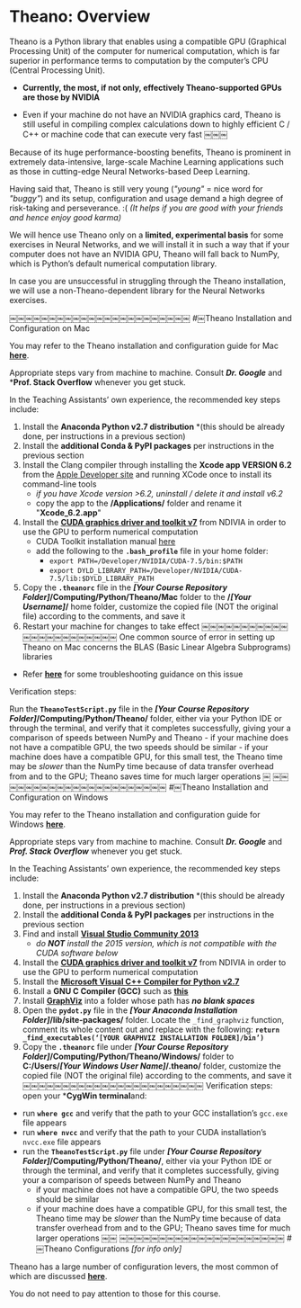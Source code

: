 # Theano: Overview

Theano is a Python library that enables using a compatible GPU (Graphical Processing Unit) of the computer for numerical computation, which is far superior in performance terms to computation by the computer’s CPU (Central Processing Unit).

* **Currently, the most, if not only, effectively Theano-supported GPUs are those by NVIDIA**

* Even if your machine do not have an NVIDIA graphics card, Theano is still useful in compiling complex calculations down to highly efficient C / C++ or machine code that can execute very fast
￼￼￼

Because of its huge performance-boosting benefits, Theano is prominent in extremely data-intensive, large-scale Machine Learning applications such as those in cutting-edge Neural Networks-based Deep Learning.

Having said that, Theano is still very young (*"young"* = nice word for *"buggy"*) and its setup, configuration and usage demand a high degree of risk-taking and perseverance. :( *(It helps if you are good with your friends and hence enjoy good karma)*

We will hence use Theano only on a **limited, experimental basis** for some exercises in Neural Networks, and we will install it in such a way that if your computer does not have an NVIDIA GPU, Theano will fall back to NumPy, which is Python’s default numerical computation library.

In case you are unsuccessful in struggling through the Theano installation, we will use a non-Theano-dependent library for the Neural Networks exercises.

￼￼￼￼￼￼￼￼￼￼￼￼￼￼￼￼￼￼￼￼￼￼￼
#￼Theano Installation and Configuration on Mac

You may refer to the Theano installation and configuration guide for Mac [**here**](http://deeplearning.net/software/theano/install.html#mac-os).

Appropriate steps vary from machine to machine. Consult ***Dr. Google*** and ***Prof. Stack Overflow** whenever you get stuck.

In the Teaching Assistants’ own experience, the recommended key steps include:

1. Install the **Anaconda Python v2.7 distribution** *(this should be already done, per instructions in a previous section)
2. Install the **additional Conda & PyPI packages** per instructions in the previous section
3. Install the Clang compiler through installing the **Xcode app VERSION 6.2** from the [Apple Developer site](http://developer.apple.com/downloads) and running XCode once to install its command-line tools
    - _if you have Xcode version >6.2, uninstall / delete it and install v6.2_
    - copy the app to the **/Applications/** folder and rename it "**Xcode_6.2.app**"
4. Install the [**CUDA graphics driver and toolkit v7**](http://developer.nvidia.com/cuda-downloads) from NDIVIA in order to use the GPU to perform numerical computation
    - CUDA Toolkit installation manual [here](http://developer.download.nvidia.com/compute/cuda/7.5/Prod/docs/sidebar/CUDA_Installation_Guide_Mac.pdf)
    - add the following to the **`.bash_profile`** file in your home folder:
        - `export PATH=/Developer/NVIDIA/CUDA-7.5/bin:$PATH`
        - `export DYLD_LIBRARY_PATH=/Developer/NVIDIA/CUDA-7.5/lib:$DYLD_LIBRARY_PATH`
5. Copy the **`.theanorc`** file in the **_[Your Course Repository Folder]_/Computing/Python/Theano/Mac** folder to the **/*[Your Username]*/** home folder, customize the copied file (NOT the original file) according to the comments, and save it
6. Restart your machine for changes to take effect
￼￼￼￼￼￼￼￼￼￼￼￼￼￼￼￼￼￼￼￼￼￼￼
One common source of error in setting up Theano on Mac concerns the BLAS (Basic Linear Algebra Subprograms) libraries
* Refer [**here**](http://deeplearning.net/software/theano/install.html#troubleshooting-make-sure-you-have-a-blas-library) for some troubleshooting guidance on this issue

Verification steps:

Run the **`TheanoTestScript.py`** file in the ***[Your Course Repository Folder]*/Computing/Python/Theano/** folder, either via your Python IDE or through the terminal, and verify that it completes successfully, giving your a comparison of speeds between NumPy and Theano
    - if your machine does not have a compatible GPU, the two speeds should be similar
    - if your machine does have a compatible GPU, for this small test, the Theano time may be _slower_ than the NumPy time because of data transfer overhead from and to the GPU; Theano saves time for much larger operations
￼
￼￼￼￼￼￼￼￼￼￼￼￼￼￼￼￼￼￼￼￼￼￼
#￼Theano Installation and Configuration on Windows

You may refer to the Theano installation and configuration guide for Windows [**here**](http://deeplearning.net/software/theano/install_windows.html).

Appropriate steps vary from machine to machine. Consult ***Dr. Google*** and ***Prof. Stack Overflow*** whenever you get stuck.

In the Teaching Assistants’ own experience, the recommended key steps include:

1. Install the **Anaconda Python v2.7 distribution** *(this should be already done, per instructions in a previous section)
2. Install the **additional Conda & PyPI packages** per instructions in the previous section
3. Find and install [**Visual Studio Community 2013**](http://www.visualstudio.com/downloads/download-visual-studio-vs)
    * *do **NOT** install the 2015 version, which is not compatible with the CUDA software below*
4. Install the [**CUDA graphics driver and toolkit v7**](http://developer.nvidia.com/cuda-downloads) from NDIVIA in order to use the GPU to perform numerical computation
5. Install the [**Microsoft Visual C++ Compiler for Python v2.7**](http://www.microsoft.com/en-us/download/details.aspx?id=44266)
6. Install a **GNU C Compiler (GCC)** such as [**this**](http://tdm-gcc.tdragon.net)
7. Install [**GraphViz**](http://www.graphviz.org/Download.php) into a folder whose path has ***no blank spaces***
8. Open the **`pydot.py`** file in the ***[Your Anaconda Installation Folder]*/lib/site-packages/** folder. Locate the `_find_graphviz` function, comment its whole content out and replace with the following: **`return _find_executables(‘[YOUR GRAPHVIZ INSTALLATION FOLDER]/bin’)`**
9. Copy the **`.theanorc`** file under ***[Your Course Repository Folder]*/Computing/Python/Theano/Windows/** folder to **C:/Users/*[Your Windows User Name]*/.theano/** folder, customize the copied file (NOT the original file) according to the comments, and save it
￼￼￼￼￼￼￼￼￼￼￼￼￼￼￼￼￼￼￼￼￼￼￼
Verification steps: open your ***CygWin terminal**and:

* run **`where gcc`** and verify that the path to your GCC installation’s `gcc.exe` file appears
* run **`where nvcc`** and verify that the path to your CUDA installation’s `nvcc.exe` file appears
* run the **`TheanoTestScript.py`** file under ***[Your Course Repository Folder]*/Computing/Python/Theano/**, either via your Python IDE or through the terminal, and verify that it completes successfully, giving your a comparison of speeds between NumPy and Theano
    - if your machine does not have a compatible GPU, the two speeds should be similar
    - if your machine does have a compatible GPU, for this small test, the Theano time may be _slower_ than the NumPy time because of data transfer overhead from and to the GPU; Theano saves time for much larger operations
￼￼
￼￼￼￼￼￼￼￼￼￼￼￼￼￼￼￼￼￼￼￼￼
#￼Theano Configurations *[for info only]*

Theano has a large number of configuration levers, the most common of which are discussed [**here**](http://deeplearning.net/software/theano/library/config.html).

You do not need to pay attention to those for this course.
